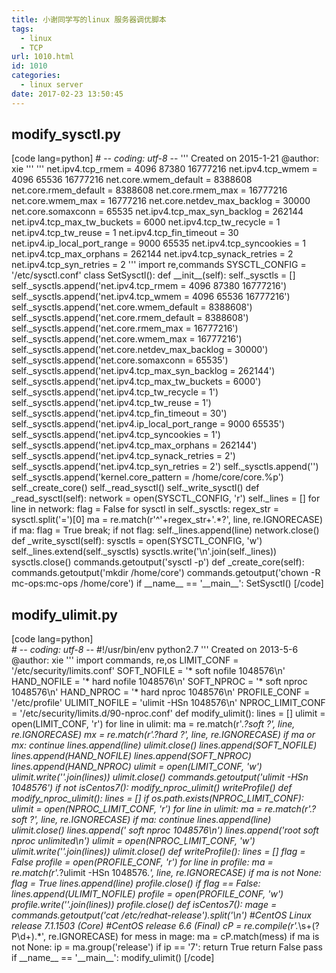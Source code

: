 ```yaml
---
title: 小谢同学写的linux 服务器调优脚本
tags:
  - linux
  - TCP
url: 1010.html
id: 1010
categories:
  - linux server
date: 2017-02-23 13:50:45
---
```


modify_sysctl.py
----------------

\[code lang=python\] # -*- coding: utf-8 -*- ''' Created on 2015-1-21 @author: xie ''' ''' net.ipv4.tcp\_rmem = 4096 87380 16777216 net.ipv4.tcp\_wmem = 4096 65536 16777216 net.core.wmem\_default = 8388608 net.core.rmem\_default = 8388608 net.core.rmem\_max = 16777216 net.core.wmem\_max = 16777216 net.core.netdev\_max\_backlog = 30000 net.core.somaxconn = 65535 net.ipv4.tcp\_max\_syn\_backlog = 262144 net.ipv4.tcp\_max\_tw\_buckets = 6000 net.ipv4.tcp\_tw\_recycle = 1 net.ipv4.tcp\_tw\_reuse = 1 net.ipv4.tcp\_fin\_timeout = 30 net.ipv4.ip\_local\_port\_range = 9000 65535 net.ipv4.tcp\_syncookies = 1 net.ipv4.tcp\_max\_orphans = 262144 net.ipv4.tcp\_synack\_retries = 2 net.ipv4.tcp\_syn\_retries = 2 ''' import re,commands SYSCTL\_CONFIG = '/etc/sysctl.conf' class SetSysctl(): def \_\_init__(self): self.\_sysctls = \[\] self.\_sysctls.append('net.ipv4.tcp\_rmem = 4096 87380 16777216') self.\_sysctls.append('net.ipv4.tcp\_wmem = 4096 65536 16777216') self.\_sysctls.append('net.core.wmem\_default = 8388608') self.\_sysctls.append('net.core.rmem\_default = 8388608') self.\_sysctls.append('net.core.rmem\_max = 16777216') self.\_sysctls.append('net.core.wmem\_max = 16777216') self.\_sysctls.append('net.core.netdev\_max\_backlog = 30000') self.\_sysctls.append('net.core.somaxconn = 65535') self.\_sysctls.append('net.ipv4.tcp\_max\_syn\_backlog = 262144') self.\_sysctls.append('net.ipv4.tcp\_max\_tw\_buckets = 6000') self.\_sysctls.append('net.ipv4.tcp\_tw\_recycle = 1') self.\_sysctls.append('net.ipv4.tcp\_tw\_reuse = 1') self.\_sysctls.append('net.ipv4.tcp\_fin\_timeout = 30') self.\_sysctls.append('net.ipv4.ip\_local\_port\_range = 9000 65535') self.\_sysctls.append('net.ipv4.tcp\_syncookies = 1') self.\_sysctls.append('net.ipv4.tcp\_max\_orphans = 262144') self.\_sysctls.append('net.ipv4.tcp\_synack\_retries = 2') self.\_sysctls.append('net.ipv4.tcp\_syn\_retries = 2') self.\_sysctls.append('') self.\_sysctls.append('kernel.core\_pattern = /home/core/core.%p') self.\_create\_core() self.\_read\_sysctl() self.\_write\_sysctl() def \_read\_sysctl(self): network = open(SYSCTL\_CONFIG, 'r') self.\_lines = \[\] for line in network: flag = False for sysctl in self.\_sysctls: regex\_str = sysctl.split('=')\[0\] ma = re.match(r'^'+regex\_str+'.*?', line, re.IGNORECASE) if ma: flag = True break; if not flag: self.\_lines.append(line) network.close() def \_write\_sysctl(self): sysctls = open(SYSCTL\_CONFIG, 'w') self.\_lines.extend(self.\_sysctls) sysctls.write('\\n'.join(self.\_lines)) sysctls.close() commands.getoutput('sysctl -p') def \_create\_core(self): commands.getoutput('mkdir /home/core') commands.getoutput('chown -R mc-ops:mc-ops /home/core') if \_\_name\_\_ == '\_\_main\_\_': SetSysctl() \[/code\]

modify_ulimit.py
----------------

\[code lang=python\] <br /># -*- coding: utf-8 -*- #!/usr/bin/env python2.7 ''' Created on 2013-5-6 @author: xie ''' import commands, re,os LIMIT\_CONF = '/etc/security/limits.conf' SOFT\_NOFILE = '* soft nofile 1048576\\n' HAND\_NOFILE = '* hard nofile 1048576\\n' SOFT\_NPROC = '* soft nproc 1048576\\n' HAND\_NPROC = '* hard nproc 1048576\\n' PROFILE\_CONF = '/etc/profile' ULIMIT\_NOFILE = 'ulimit -HSn 1048576\\n' NPROC\_LIMIT\_CONF = '/etc/security/limits.d/90-nproc.conf' def modify\_ulimit(): lines = \[\] ulimit = open(LIMIT\_CONF, 'r') for line in ulimit: ma = re.match(r'.*?soft *?', line, re.IGNORECASE) mx = re.match(r'.*?hard *?', line, re.IGNORECASE) if ma or mx: continue lines.append(line) ulimit.close() lines.append(SOFT\_NOFILE) lines.append(HAND\_NOFILE) lines.append(SOFT\_NPROC) lines.append(HAND\_NPROC) ulimit = open(LIMIT\_CONF, 'w') ulimit.write(''.join(lines)) ulimit.close() commands.getoutput('ulimit -HSn 1048576') if not isCentos7(): modify\_nproc\_ulimit() writeProfile() def modify\_nproc\_ulimit(): lines = \[\] if os.path.exists(NPROC\_LIMIT\_CONF): ulimit = open(NPROC\_LIMIT\_CONF, 'r') for line in ulimit: ma = re.match(r'.*?soft *?', line, re.IGNORECASE) if ma: continue lines.append(line) ulimit.close() lines.append('* soft nproc 1048576\\n') lines.append('root soft nproc unlimited\\n') ulimit = open(NPROC\_LIMIT\_CONF, 'w') ulimit.write(''.join(lines)) ulimit.close() def writeProfile(): lines = \[\] flag = False profile = open(PROFILE\_CONF, 'r') for line in profile: ma = re.match(r'.*?ulimit -HSn 1048576.*', line, re.IGNORECASE) if ma is not None: flag = True lines.append(line) profile.close() if flag == False: lines.append(ULIMIT\_NOFILE) profile = open(PROFILE\_CONF, 'w') profile.write(''.join(lines)) profile.close() def isCentos7(): mage = commands.getoutput('cat /etc/redhat-release').split('\\n') #CentOS Linux release 7.1.1503 (Core) #CentOS release 6.6 (Final) cP = re.compile(r'.*\\s+(?P\\d+).*', re.IGNORECASE) for mess in mage: ma = cP.match(mess) if ma is not None: ip = ma.group('release') if ip == '7': return True return False pass if \_\_name__ == '\_\_main\_\_': modify_ulimit() \[/code\]